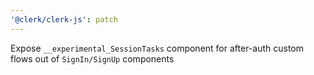```yaml
---
'@clerk/clerk-js': patch
---
```


Expose `__experimental_SessionTasks` component for after-auth custom flows out of `SignIn/SignUp` components
